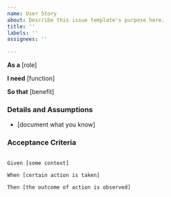 ```yaml
---
name: User Story
about: Describe this issue template's purpose here.
title: ''
labels: ''
assignees: ''

---
```


**As a** [role]

**I need** [function]

**So that** [benefit]



### Details and Assumptions

* [document what you know]



### Acceptance Criteria



```gherkin

Given [some context]

When [certain action is taken]

Then [the outcome of action is observed]

```
